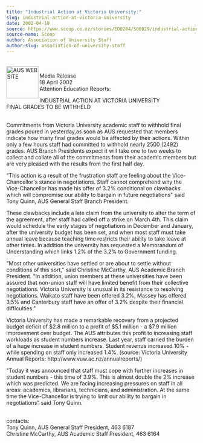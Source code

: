 ```yaml
---
title: "Industrial Action at Victoria University:"
slug: industrial-action-at-victoria-university
date: 2002-04-19
source: https://www.scoop.co.nz/stories/ED0204/S00029/industrial-action-at-victoria-university.htm
source-name: Scoop
author: Association of University Staff
author-slug: association-of-university-staff
---
```



<p><br><img align="left" width="85" height="85" src="http://www.aus.ac.nz/pictures/logo.gif" alt="AUS WEB SITE" border="0"><br>Media Release<br>18 April 2002<br>Attention
Education Reports:</p>

<p>INDUSTRIAL ACTION AT VICTORIA
UNIVERSITY<br>FINAL GRADES TO BE WITHHELD</p>

<p><br>Commitments
from Victoria University academic staff to withhold final
grades poured in yesterday,as soon as AUS requested that
members indicate how many final grades would be affected by
their actions.  Within only a few hours staff had committed
to withhold nearly 2500 (2492) grades.  AUS Branch
Presidents expect it will take one to two weeks to collect
and collate all of the commitments from their academic
members but are very pleased with the results from the first
half day.</p>

<p>"This action is a result of the frustration
staff are feeling about the Vice-Chancellor's stance in
negotiations.  Staff cannot comprehend why the
Vice-Chancellor has made his offer of 3.2% conditional on
clawbacks which will compromise our ability to bargain in
future negotiations" said Tony Quinn, AUS General Staff
Branch President.</p>

<p>These clawbacks include a late claim
from the university to alter the term of the agreement,
after staff had called off a strike on March 4th.  This
claim would schedule the early stages of negotiations in
December and January, after the university budget has been
set, and when most staff must take annual leave because
teaching time restricts their ability to take leave at other
times.  In addition the university has requested a
Memorandum of Understanding which links 1.2% of the 3.2% to
Government funding.<p>
<p>"Most other universities have settled
or are about to settle without conditions of this sort,"
said Christine McCarthy, AUS Academic Branch President.  "In
addition, union members at these universities have been
assured that non-union staff will have limited benefit from
their collective negotiations.  Victoria University is
unusual in its resistance to resolving negotiations. 
Waikato staff have been offered 3.2%, Massey has offered
3.5% and Canterbury staff have an offer of 3.2% despite
their financial difficulties."<p>

<p>Victoria University has
made a remarkable recovery from a projected budget deficit
of $2.8 million to a profit of $5.1 million - a $7.9 million
improvement over budget.  The AUS attributes this profit to
increasing staff workloads as student numbers increase. 
Last year, staff carried the burden of a huge increase in
student numbers.  Student revenue increased 10%  - while
spending on staff only increased 1.4%. (source: Victoria
University Annual Reports:
http://www.vuw.ac.nz/annualreports/)</p>

<p>"Today it was
announced that staff must cope with further increases in
student numbers - this time of 3.9%.  This is almost double
the 2% increase which was predicted.  We are facing
increasing pressures on staff in all areas: academics,
librarians, technicians, and administration.  At the same
time the Vice-Chancellor is trying to limit our ability to
bargain in negotiations" said Tony
Quinn.</p>

<p><br>contacts:<br>Tony Quinn, AUS General Staff
President,  463 6187<br>Christine McCarthy, AUS Academic
Staff President, 463
6164<br><p>